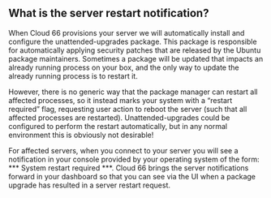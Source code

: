 


## What is the server restart notification?

When Cloud 66 provisions your server we will automatically install and configure the unattended-upgrades package. This package is responsible for automatically applying security patches that are released by the Ubuntu package maintainers. Sometimes a package will be updated that impacts an already running process on your box, and the only way to update the already running process is to restart it. 

However, there is no generic way that the package manager can restart all affected processes, so it instead marks your system with a “restart required” flag, requesting user action to reboot the server (such that all affected processes are restarted). Unattended-upgrades could be configured to perform the restart automatically, but in any normal environment this is obviously not desirable! 

For affected servers, when you connect to your server you will see a notification in your console provided by your operating system of the form: *** System restart required ***. Cloud 66 brings the server notifications forward in your dashboard so that you can see via the UI when a package upgrade has resulted in a server restart request.

